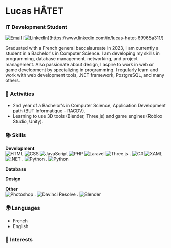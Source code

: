 # Lucas HÂTET

### IT Development Student
[![Email](https://img.shields.io/badge/-Email-red?style=for-the-badge)](mailto:lcs.hatet@gmail.com) [![LinkedIn](https://img.shields.io/badge/-LinkedIn-rgb(0,102,153)?style=for-the-badge&logo=linkedin)](https://www.linkedin.com/in/lucas-hatet-69965a311/) 

Graduated with a French general baccalaureate in 2023, I am currently a student in a Bachelor's in Computer Science. I am developing my skills in programming, database management, networking, and project management. Also passionate about design, I aspire to work in web or game development by specializing in programming. I regularly learn and work with web development tools, .NET framework, PostgreSQL, and many others.

### 🚀 Activities
* 2nd year of a Bachelor's in Computer Science, Application Development path (BUT Informatique - RACDV).
* Learning to use 3D tools (Blender, Three.js) and game engines (Roblox Studio, Unity).

### 📚 Skills

**Development**  
![HTML](https://img.shields.io/badge/-HTML-E34F26?style=flat-square&logo=html5&logoColor=white) ![CSS](https://img.shields.io/badge/-CSS-1572B6?style=flat-square&logo=css3) ![JavaScript](https://img.shields.io/badge/-JavaScript-F7DF1E?style=flat-square&logo=javascript&logoColor=black) ![PHP](https://img.shields.io/badge/-PHP-777BB4?style=flat-square&logo=php&logoColor=white) ![Laravel](https://img.shields.io/badge/-Laravel-FF2D20?style=flat-square&logo=laravel&logoColor=white) ![Three.js](https://img.shields.io/badge/-Three.js-000000?style=flat-square&logo=three.js) . ![C#](https://img.shields.io/badge/-C%23-942C86?style=flat-square&logo=cplusplus) ![XAML](https://img.shields.io/badge/-XAML-1657BD?style=flat-square&logo=xml) ![.NET](https://img.shields.io/badge/-.NET-1657BD?style=flat-square&logo=dotnet) . ![Python](https://img.shields.io/badge/-Python-3675A6?style=flat-square&logo=Python&logoColor=white) . ![Python](https://img.shields.io/badge/-Unity-black?style=flat-square&logo=unity)

**Database**  

**Design**  

**Other**  
![Photoshop](https://img.shields.io/badge/-Photoshop-001e36?style=flat-square&logo=photopea&logoColor=white) . ![Davinci Resolve](https://img.shields.io/badge/-Davinci-001e36?style=flat-square&logo=davinciresolve&logoColor=white) . ![Blender](https://img.shields.io/badge/-Blender-ea7600?style=flat-square&logo=blender&logoColor=white)

### 🌍 Languages
* French
* English

### 🎯 Interests
